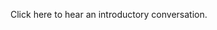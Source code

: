<span data-audio-url="/file/intro_convo1.m4a">Click here</span> to hear an introductory conversation.
